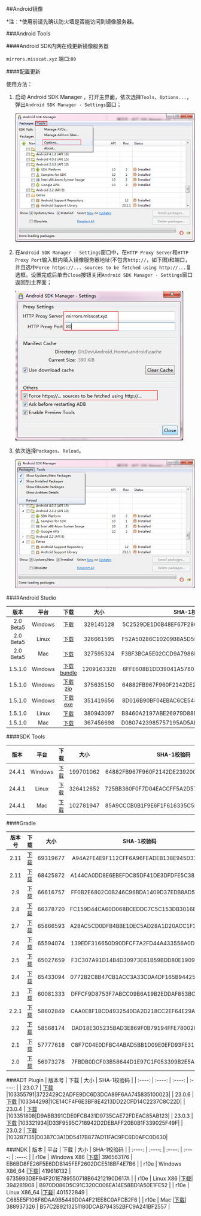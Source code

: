 ##Android镜像

*注：*使用前请先确认防火墙是否能访问到镜像服务器。

###Android Tools

####Android SDK内网在线更新镜像服务器

`mirrors.misscat.xyz` 端口:`80`


####配置更新

使用方法：

1. 启动 Android SDK Manager ，打开主界面，依次选择`Tools`、`Options...`，弹出`Android SDK Manager - Settings`窗口；

    ![1](images/update_sdk_1.png)

2. 在`Android SDK Manager - Settings`窗口中，在`HTTP Proxy Server`和`HTTP Proxy Port`输入框内填入镜像服务器地址(不包含`http://`，如下图)和端口，并且选中`Force https://... sources to be fetched using http://...`复选框。设置完成后单击`Close`按钮关闭`Android SDK Manager - Settings`窗口返回到主界面；

    ![2](images/update_sdk_2_2.png)

3. 依次选择`Packages`、`Reload`。

    ![3](images/update_sdk_3.png)


####Android Studio

| 版本        	| 平台  	  |  下载	 | 大小	 | SHA-1校验码	 |
| :----:   	| :----:  | :----:  | :----: | :----: |
| 2.0 Beta5       | Windows |[下载](http://mirrors.misscat.xyz/dl/android/studio/ide-zips/2.0.0.14/android-studio-ide-143.2609919-windows.zip)| 329145128 | 5C2529DE1D0B48EF67F286D54FCB2292726FAA6E |
| 2.0 Beta5       | Linux |[下载](http://mirrors.misscat.xyz/dl/android/studio/ide-zips/2.0.0.14/android-studio-ide-143.2609919-linux.zip)| 326661595 | F52A50286C10209B8A5D5F86464D850F761884AA |
| 2.0 Beta5       | Mac |[下载](http://mirrors.misscat.xyz/dl/android/studio/ide-zips/2.0.0.14/android-studio-ide-143.2609919-mac.zip)| 327595324 | F3BF3BCA5E02CCD9A7986D53543608401816ADE3 |
| 1.5.1.0       | Windows |[下载bundle](http://mirrors.misscat.xyz/dl/android/studio/install/1.5.1.0/android-studio-bundle-141.2456560-windows.exe)| 1209163328 | 6FFE608B1DD39041A578019EB3FEDB5EE62BA545 |
| 1.5.1.0       | Windows |[下载zip](http://mirrors.misscat.xyz/dl/android/studio/ide-zips/1.5.1.0/android-studio-ide-141.2456560-windows.zip)| 375635150 | 64882FB967F960F2142DE239200104CDC9B4C75B |
| 1.5.1.0       | Windows |[下载exe](http://mirrors.misscat.xyz/dl/android/studio/install/1.5.1.0/android-studio-ide-141.2456560-windows.exe)| 351419656 | 8D016B90BF04EBAC6CE548B1976B0C8A4F46B5F9 |
| 1.5.1.0       | Linux |[下载](http://mirrors.misscat.xyz/dl/android/studio/ide-zips/1.5.1.0/android-studio-ide-141.2456560-linux.zip)| 380943097 | B8460A2197ABE26979D88E3B01B3C8BFD80A37DB |
| 1.5.1.0       | Mac |[下载](http://mirrors.misscat.xyz/dl/android/studio/install/1.5.1.0/android-studio-ide-141.2456560-mac.dmg)| 367456698 | D0807423985757195AD5AE4717D580DEEBA1DBD8 |



####SDK Tools

| 版本        	| 平台  	  |  下载 	 | 大小	 | SHA-1校验码	 |
| :----:   	| :----:  | :----:  | :----: | :----: |
| 24.4.1       | Windows |[下载](http://mirrors.misscat.xyz/android/android-sdk_r24.4.1-windows.zip)| 199701062 | 64882FB967F960F2142DE239200104CDC9B4C75B |
| 24.4.1       | Linux |[下载](http://mirrors.misscat.xyz/android/android-sdk_r24.4.1-linux.tgz)| 326412652 | 725BB360F0F7D04EACCFF5A2D57ABDD49061326D |
| 24.4.1       | Mac |[下载](http://mirrors.misscat.xyz/android/android-sdk_r24.4.1-macosx.zip)| 102781947 | 85A9CCCB0B1F9E6F1F616335C5F07107553840CD |

<!--####Git

| 版本号 | Windows |
| :----: | :----: |
| 2.7.1.2 | [32bit](git/PortableGit-2.7.1.2-32-bit.7z.exe) |
| 2.7.1.2 | [64bit](git/PortableGit-2.7.1.2-64-bit.7z.exe) |-->

####Gradle

| 版本号 | 下载 | 大小 | SHA-1校验码 |
| :----: | :----: | :----: | :----: |
| 2.11 | [下载](http://mirrors.misscat.xyz/gradle/gradle-2.11-all.zip) |69319677|A94A2FE4E9F112CFF6A96FEADEB138E945D33C4F|
| 2.11 | [下载](http://mirrors.misscat.xyz/gradle/gradle-2.10-all.zip) |68425872|A144CA0DD8E6EBEFDC85DF41DE3DFDFE5C38CCB4|
| 2.9 | [下载](http://mirrors.misscat.xyz/gradle/gradle-2.9-all.zip) |66616757|FF0B2E6802C0B246C96BDA1409D37EDB8AD5933F|
| 2.8 | [下载](http://mirrors.misscat.xyz/gradle/gradle-2.8-all.zip) |66378720|FC159D44CA60D068BCEDDC7C5C153DB3016EF527|
| 2.7 | [下载](http://mirrors.misscat.xyz/gradle/gradle-2.7-all.zip) |65866593|A28AC5CD0DFB4BBE1DEC5AD28A1D20ACC1F348FA|
| 2.6 | [下载](http://mirrors.misscat.xyz/gradle/gradle-2.6-all.zip) |65594074|139EDF316650D90DFCF7A2FD44A433556A0D06D0|
| 2.5 | [下载](http://mirrors.misscat.xyz/gradle/gradle-2.5-all.zip) |65027659|F3C307A91D14B4D30973E61B59BDD80E19093F33|
| 2.4 | [下载](http://mirrors.misscat.xyz/gradle/gradle-2.4-all.zip) |65433094|0772B2C8B47CB1ACC3A33CDA4DF165B944258164|
| 2.3 | [下载](http://mirrors.misscat.xyz/gradle/gradle-2.3-all.zip) |60081333|DFFCF9D8753F7ABCC09B6A19B2EDDAF853BC6EF8|
| 2.2.1 | [下载](http://mirrors.misscat.xyz/gradle/gradle-2.2.1-all.zip) |58602849|CAA0E8F1BCD4932540DA2D218CC2EF64E29A8531|
| 2.2 | [下载](http://mirrors.misscat.xyz/gradle/gradle-2.2-all.zip) |58568174|DAD18E305235BAD3E869F0B79194FFE7800286CB|
| 2.1 | [下载](http://mirrors.misscat.xyz/gradle/gradle-2.1-all.zip) |57777618|C8F7C04E0DFBC4ABAD5BB1D09E0EFD93FE3128D9|
| 2.0 | [下载](http://mirrors.misscat.xyz/gradle/gradle-2.0-all.zip) |56973278|7FBDB0DCF03B58644D1E97C1F053399B2E5A2EA5|

###ADT Plugin
| 版本号 | 下载 | 大小 | SHA-1校验码 |
| :----: | :----: | :----: | :----: |
| 23.0.7 | [下载](http://mirrors.misscat.xyz/adt/ADT-23.0.7.zip) |103355791|3722429C2ADFE9DC6D3DCA89F6AA745835100023|
| 23.0.6 | [下载](http://mirrors.misscat.xyz/adt/ADT-23.0.6.zip) |103344298|1CE14CF4F6E3BF8E4213DD22CFD14C2237C8C22D|
| 23.0.4 | [下载](http://mirrors.misscat.xyz/adt/ADT-23.0.4.zip) |103351808|D9ABB391CDE0FCB431D9735CAE72FDEAC85AB123|
| 23.0.3 | [下载](http://mirrors.misscat.xyz/adt/ADT-23.0.3.zip) |103321934|D33F9595C718942D2DEBAFF20B0B1F339025F49F|
| 23.0.2 | [下载](http://mirrors.misscat.xyz/adt/ADT-23.0.2.zip) |103287135|D0387C3A1DD5417B877AD11FAC9FC6D0AFC0D630|


###NDK
| 版本        	| 平台  	  |  下载 	 | 大小	 | SHA-1校验码	 |
| :----:   	| :----:  | :----:  | :----: | :----: |
| r10e       | Windows X86 |[下载](http://mirrors.misscat.xyz/android/ndk/android-ndk-r10e-windows-x86.exe)| 396563176 | EB6BD8FE26F5E6DDB145FEF2602DCE518BF4E7B6 |
| r10e       | Windows X86_64 |[下载](http://mirrors.misscat.xyz/android/ndk/android-ndk-r10e-windows-x86_64.exe)| 419616132 | 6735993DBF94F201E789550718B64212190D617A |
| r10e       | Linux X86 |[下载](http://mirrors.misscat.xyz/android/ndk/android-ndk-r10e-linux-x86.bin)| 394281908 | B970D086D5C91C320C006EA14E58BD1A50E1FE52 |
| r10e       | Linux X86_64 |[下载](http://mirrors.misscat.xyz/android/ndk/android-ndk-r10e-linux-x86_64.bin)| 401522849 | C685E5F106F8DAA9B5449D0A4F21EE8C0AFCB2F6 |
| r10e       | Mac |[下载](http://mirrors.misscat.xyz/android/ndk/android-ndk-r10e-darwin-x86_64.bin)| 388937326 | B57C2B9213251180DCAB794352BFC9A241BF2557 |

